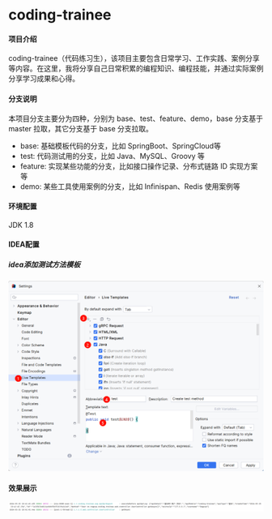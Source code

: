 # coding-trainee

#### 项目介绍
coding-trainee（代码练习生），该项目主要包含日常学习、工作实践、案例分享等内容。在这里，我将分享自己日常积累的编程知识、编程技能，并通过实际案例分享学习成果和心得。

#### 分支说明

本项目分支主要分为四种，分别为 base、test、feature、demo，base 分支基于 master 拉取，其它分支基于 base 分支拉取。
- base: 基础模板代码的分支，比如 SpringBoot、SpringCloud等
- test: 代码测试用的分支，比如 Java、MySQL、Groovy 等
- feature: 实现某些功能的分支，比如接口操作记录、分布式链路 ID 实现方案等
- demo: 某些工具使用案例的分支，比如 Infinispan、Redis 使用案例等

#### 环境配置

JDK 1.8

#### IDEA配置

##### idea添加测试方法模板

![CreateTestMethodTemplate.png](imgs/CreateTestMethodTemplate.png)

#### 效果展示

![ApiOprLog.png](imgs/ApiOprLog.png)